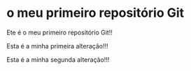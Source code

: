 # o meu primeiro repositório Git

Ete é o meu primeiro repositório Git!!

Esta é a minha primeira alteração!!!

Esta é a minha segunda alteração!!!